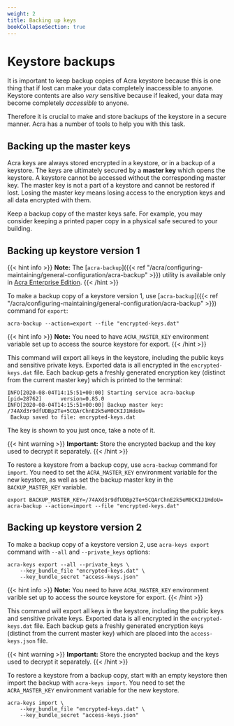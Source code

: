```yaml
---
weight: 2
title: Backing up keys
bookCollapseSection: true
---
```


# Keystore backups

It is important to keep backup copies of Acra keystore because
this is one thing that if lost can make your data completely inaccessible to anyone.
Keystore contents are also *very* sensitive because if leaked,
your data may become completely *accessible* to anyone.

Therefore it is crucial to make and store backups of the keystore in a secure manner.
Acra has a number of tools to help you with this task.

## Backing up the master keys

Acra keys are always stored encrypted in a keystore, or in a backup of a keystore.
The keys are ultimately secured by a **master key** which opens the keystore.
A keystore cannot be accessed without the corresponding master key.
The master key is not a part of a keystore and cannot be restored if lost.
Losing the master key means losing access to the encryption keys and all data encrypted with them.

Keep a backup copy of the master keys safe.
For example, you may consider keeping a printed paper copy in a physical safe secured to your building.

## Backing up keystore version 1

{{< hint info >}}
**Note:**
The [`acra-backup`]({{< ref "/acra/configuring-maintaining/general-configuration/acra-backup" >}}) utility is available only in [Acra Enterprise Edition](https://www.cossacklabs.com/acra/#pricing).
{{< /hint >}}

To make a backup copy of a keystore version 1,
use [`acra-backup`]({{< ref "/acra/configuring-maintaining/general-configuration/acra-backup" >}}) command for `export`:

```shell
acra-backup --action=export --file "encrypted-keys.dat"
```

{{< hint info >}}
**Note:**
You need to have `ACRA_MASTER_KEY` environment variable set up
to access the source keystore for export.
{{< /hint >}}

This command will export all keys in the keystore,
including the public keys and sensitive private keys.
Exported data is all encrypted in the `encrypted-keys.dat` file.
Each backup gets a freshly generated encryption key (distinct from the current master key)
which is printed to the terminal:

```
INFO[2020-08-04T14:15:51+00:00] Starting service acra-backup [pid=28762]      version=0.85.0
INFO[2020-08-04T14:15:51+00:00] Backup master key: /74AXd3r9dfUDBp2Te+5CQArChnE2k5eM0CKIJ1HdoU=
 Backup saved to file: encrypted-keys.dat
```

The key is shown to you just once, take a note of it.

{{< hint warning >}}
**Important:**
Store the encrypted backup and the key used to decrypt it separately.
{{< /hint >}}

To restore a keystore from a backup copy,
use `acra-backup` command for `import`.
You need to set the `ACRA_MASTER_KEY` environment variable for the new keystore,
as well as set the backup master key in the `BACKUP_MASTER_KEY` variable.

```shell
export BACKUP_MASTER_KEY=/74AXd3r9dfUDBp2Te+5CQArChnE2k5eM0CKIJ1HdoU=
acra-backup --action=import --file "encrypted-keys.dat"
```

## Backing up keystore version 2

To make a backup copy of a keystore version 2,
use `acra-keys export` command with `--all` and `--private_keys` options:

```shell
acra-keys export --all --private_keys \
    --key_bundle_file "encrypted-keys.dat" \
    --key_bundle_secret "access-keys.json"
```

{{< hint info >}}
**Note:**
You need to have `ACRA_MASTER_KEY` environment varible set up
to access the source keystore for export.
{{< /hint >}}

This command will export all keys in the keystore,
including the public keys and sensitive private keys.
Exported data is all encrypted in the `encrypted-keys.dat` file.
Each backup gets a freshly generated encryption keys (distinct from the current master key)
which are placed into the `access-keys.json` file.

{{< hint warning >}}
**Important:**
Store the encrypted backup and the keys used to decrypt it separately.
{{< /hint >}}

To restore a keystore from a backup copy, start with an empty keystore
then import the backup with `acra-keys import`.
You need to set the `ACRA_MASTER_KEY` environment variable for the new keystore.

```shell
acra-keys import \
    --key_bundle_file "encrypted-keys.dat" \
    --key_bundle_secret "access-keys.json"
```

<!--
TODO: How do I make an empty keystore?
It does not seem to be possible at the moment. Well, other than
    mkdir .acrakeys
    echo -n "Acra Keystore v2" > .acrakeys/version
If ".acrakeys" is missing, just doing "acra-keys import" fails.
-->
